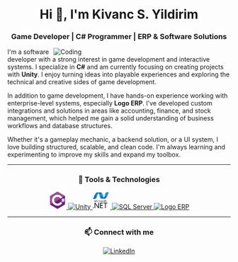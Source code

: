 <h1 align="center">Hi 👋, I'm Kivanc S. Yildirim</h1>
<h3 align="center">Game Developer | C# Programmer | ERP & Software Solutions</h3>

<img align="right" alt="Coding" width="400" src="https://i.pinimg.com/originals/88/a9/69/88a969c3e830bbcbff939ea870058d91.gif">

<p align="left">
I'm a software developer with a strong interest in game development and interactive systems. I specialize in <strong>C#</strong> and am currently focusing on creating projects with <strong>Unity</strong>. I enjoy turning ideas into playable experiences and exploring the technical and creative sides of game development.
</p>

<p align="left">
In addition to game development, I have hands-on experience working with enterprise-level systems, especially <strong>Logo ERP</strong>. I’ve developed custom integrations and solutions in areas like accounting, finance, and stock management, which helped me gain a solid understanding of business workflows and database structures.
</p>

<p align="left">
Whether it's a gameplay mechanic, a backend solution, or a UI system, I love building structured, scalable, and clean code. I'm always learning and experimenting to improve my skills and expand my toolbox.
</p>

---

<h3 align="center">🧰 Tools & Technologies</h3>
<p align="center">
  <a href="https://learn.microsoft.com/en-us/dotnet/csharp/" target="_blank" rel="noreferrer">
    <img src="https://raw.githubusercontent.com/devicons/devicon/master/icons/csharp/csharp-original.svg" width="40" height="40" alt="C#" />
  </a>
  <a href="https://unity.com/" target="_blank" rel="noreferrer">
    <img src="https://cdn.worldvectorlogo.com/logos/unity-69.svg" width="40" height="40" alt="Unity" />
  </a>
  <a href="https://dotnet.microsoft.com/" target="_blank" rel="noreferrer">
    <img src="https://raw.githubusercontent.com/devicons/devicon/master/icons/dot-net/dot-net-original-wordmark.svg" width="40" height="40" alt=".NET" />
  </a>
  <a href="https://www.microsoft.com/en-us/sql-server" target="_blank" rel="noreferrer">
    <img src="https://www.svgrepo.com/show/303229/microsoft-sql-server-logo.svg" width="40" height="40" alt="SQL Server" />
  </a>
  <a href="https://www.logo.com.tr/" target="_blank" rel="noreferrer">
    <img src="https://upload.wikimedia.org/wikipedia/commons/thumb/b/b4/Logo_Yazilim_logo.svg/512px-Logo_Yazilim_logo.svg.png" width="60" height="30" alt="Logo ERP" />
  </a>
</p>

---

<h3 align="center">📫 Connect with me</h3>
<p align="center">
  <a href="https://linkedin.com/in/kivancsadikyildirim" target="blank">
    <img align="center" src="https://raw.githubusercontent.com/rahuldkjain/github-profile-readme-generator/master/src/images/icons/Social/linked-in-alt.svg" alt="LinkedIn" height="30" width="40" />
  </a>
</p>
